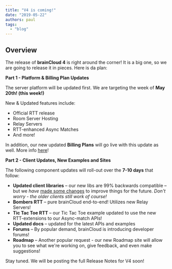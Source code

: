 ```yaml
---
title: "V4 is coming!"
date: "2019-05-22"
authors: paul
tags: 
  - "blog"
---
```


## Overview

The release of **brainCloud 4** is right around the corner! It is a big one, so we are going to release it in pieces. Here is da plan:

**Part 1 - Platform & Billing Plan Updates**

The server platform will be updated first. We are targeting the week of **May 20th! (this week!)**

New & Updated features include:

- Official RTT release
- Room Server Hosting
- Relay Servers
- RTT-enhanced Async Matches
- And more!

In addition, our new updated **Billing Plans** will go live with this update as well. More info [here](https://getbraincloud.com/apidocs/braincloud-4-billing-plans/)!

**Part 2 - Client Updates, New Examples and Sites**

The following component updates will roll-out over the **7-10 days** that follow:

- **Updated client libraries** – our new libs are 99% backwards compatible – but we _have_ [made some changes](https://medium.com/@braincloudbaas/braincloud-v4-client-changes-7a3ff59ef44f) to improve things for the future. _Don't worry - the older clients still work of course!_ 
- **Bombers RTT** – pure brainCloud end-to-end! Utilizes new Relay Servers! 
- **Tic Tac Toe RTT** – our Tic Tac Toe example updated to use the new RTT-extensions to our Async-match APIs!
- **Updated docs** – updated for the latest APIs and examples
- **Forums** – By popular demand, brainCloud is introducing developer forums!
- **Roadmap** – Another popular request - our new Roadmap site will allow you to see what we're working on, give feedback, and even make suggestions!

Stay tuned. We will be posting the full Release Notes for V4 soon!
